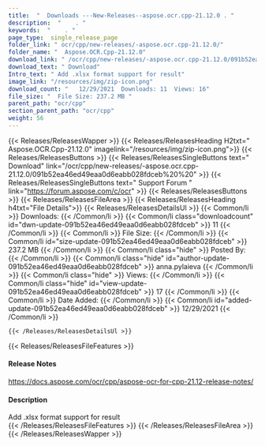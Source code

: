 ```yaml
---
title:  "  Downloads ---New-Releases--aspose.ocr.cpp-21.12.0 . " 
description:  "    . " 
keywords:  "    . " 
page_type:  single_release_page
folder_link: " ocr/cpp/new-releases/-aspose.ocr.cpp-21.12.0/"
folder_name: "  Aspose.OCR.Cpp-21.12.0"
download_link: " /ocr/cpp/new-releases/-aspose.ocr.cpp-21.12.0/091b52ea46ed49eaa0d6eabb028fdceb"
download_text: " Download"
Intro_text: " Add .xlsx format support for result"
image_link: "/resources/img/zip-icon.png"
download_count: "   12/29/2021  Downloads: 11  Views: 16"
file_size: "  File Size: 237.2 MB "
parent_path: "ocr/cpp"
section_parent_path: "ocr/cpp"
weight: 56
---
```


{{< Releases/ReleasesWapper >}}
  {{< Releases/ReleasesHeading H2txt="  Aspose.OCR.Cpp-21.12.0" imagelink="/resources/img/zip-icon.png">}}
  {{< Releases/ReleasesButtons >}}
    {{< Releases/ReleasesSingleButtons text=" Download" link="/ocr/cpp/new-releases/-aspose.ocr.cpp-21.12.0/091b52ea46ed49eaa0d6eabb028fdceb%20%20" >}}
    {{< Releases/ReleasesSingleButtons text=" Support Forum " link="https://forum.aspose.com/c/ocr" >}}
  {{< Releases/ReleasesButtons >}}
  {{< Releases/ReleasesFileArea >}}
    {{< Releases/ReleasesHeading h4txt="File Details">}}
    {{< Releases/ReleasesDetailsUl >}}
            {{< Common/li  >}} Downloads: {{< /Common/li >}} 
      {{< Common/li class="downloadcount" id="dwn-update-091b52ea46ed49eaa0d6eabb028fdceb" >}} 11 {{< /Common/li >}} 
      {{< Common/li  >}} File Size: {{< /Common/li >}} 
      {{< Common/li id="size-update-091b52ea46ed49eaa0d6eabb028fdceb" >}} 237.2 MB {{< /Common/li >}} 
      {{< Common/li  class="hide" >}} Posted By: {{< /Common/li >}} 
      {{< Common/li class="hide" id="author-update-091b52ea46ed49eaa0d6eabb028fdceb" >}} anna.pylaieva {{< /Common/li >}} 
      {{< Common/li class="hide"  >}} Views: {{< /Common/li >}} 
      {{< Common/li class="hide" id="view-update-091b52ea46ed49eaa0d6eabb028fdceb" >}} 17 {{< /Common/li >}} 
      {{< Common/li  >}} Date Added: {{< /Common/li >}} 
      {{< Common/li id="added-update-091b52ea46ed49eaa0d6eabb028fdceb" >}} 12/29/2021 {{< /Common/li >}} 

    {{< /Releases/ReleasesDetailsUl >}}

  {{< Releases/ReleasesFileFeatures >}}
      <h4>Release Notes</h4><div><a href="https://docs.aspose.com/ocr/cpp/aspose-ocr-for-cpp-21.12-release-notes/">https://docs.aspose.com/ocr/cpp/aspose-ocr-for-cpp-21.12-release-notes/</a></div><h4>Description</h4><div class="HTMLDescription">Add .xlsx format support for result</div>
  {{< /Releases/ReleasesFileFeatures >}}
 {{< /Releases/ReleasesFileArea >}}
{{< /Releases/ReleasesWapper >}}


